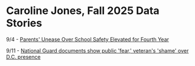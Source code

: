 # Caroline Jones, Fall 2025 Data Stories

9/4 - [Parents' Unease Over School Safety Elevated for Fourth Year](https://news.gallup.com/poll/694553/parents-unease-school-safety-elevated-fourth-year.aspx)

9/11 - [National Guard documents show public 'fear,' veteran's 'shame' over D.C. presence](https://www.washingtonpost.com/national-security/2025/09/10/national-guard-trump-dc/) 
